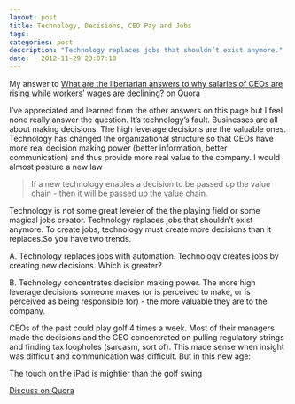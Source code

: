```yaml
---
layout: post
title: Technology, Decisions, CEO Pay and Jobs
tags:
categories: post
description: "Technology replaces jobs that shouldn’t exist anymore."
date:   2012-11-29 23:07:10
---
```


My answer to [What are the libertarian answers to why salaries of CEOs are rising while workers’ wages are declining?](http://www.quora.com/What-are-the-libertarian-answers-to-why-salaries-of-CEOs-are-rising-while-workers-wages-are-declining) on Quora

I’ve appreciated and learned from the other answers on this page but I feel none really answer the question. It’s technology’s fault. Businesses are all about making decisions. The high leverage decisions are the valuable ones. Technology has changed the organizational structure so that CEOs have more real decision making power (better information, better communication) and thus provide more real value to the company. I would almost posture a new law 

> If a new technology enables a decision to be passed up the value chain - then it will be passed up the value chain.

Technology is not some great leveler of the the playing field or some magical jobs creator. Technology replaces jobs that shouldn’t exist anymore. To create jobs, technology must create more decisions than it replaces.So you have two trends. 

A. Technology replaces jobs with automation. Technology creates jobs by creating new decisions. Which is greater?

B. Technology concentrates decision making power. The more high leverage decisions someone makes (or is perceived to make, or is perceived as being responsible for) - the more valuable they are to the company.

CEOs of the past could play golf 4 times a week. Most of their managers made the decisions and the CEO concentrated on pulling regulatory strings and finding tax loopholes (sarcasm, sort of). This made sense when insight was difficult and communication was difficult. But in this new age:

The touch on the iPad is mightier than the golf swing

[Discuss on Quora](http://www.quora.com/What-are-the-libertarian-answers-to-why-salaries-of-CEOs-are-rising-while-workers-wages-are-declining)
